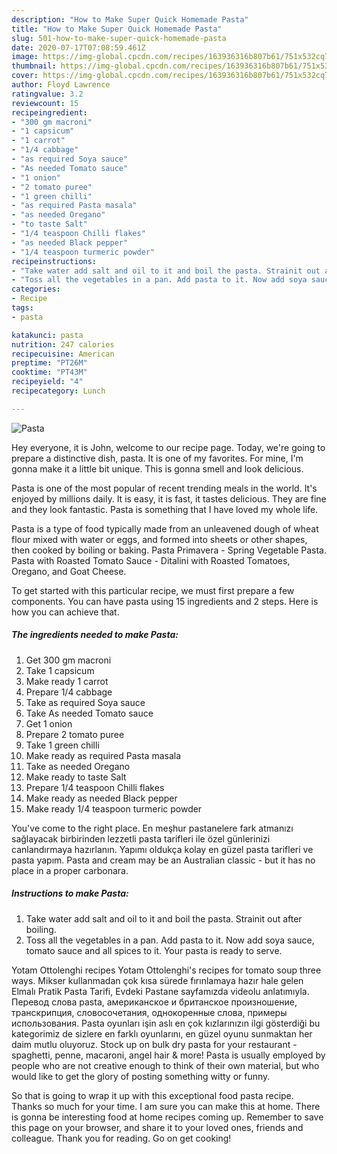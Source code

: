 ```yaml
---
description: "How to Make Super Quick Homemade Pasta"
title: "How to Make Super Quick Homemade Pasta"
slug: 501-how-to-make-super-quick-homemade-pasta
date: 2020-07-17T07:08:59.461Z
image: https://img-global.cpcdn.com/recipes/163936316b807b61/751x532cq70/pasta-recipe-main-photo.jpg
thumbnail: https://img-global.cpcdn.com/recipes/163936316b807b61/751x532cq70/pasta-recipe-main-photo.jpg
cover: https://img-global.cpcdn.com/recipes/163936316b807b61/751x532cq70/pasta-recipe-main-photo.jpg
author: Floyd Lawrence
ratingvalue: 3.2
reviewcount: 15
recipeingredient:
- "300 gm macroni"
- "1 capsicum"
- "1 carrot"
- "1/4 cabbage"
- "as required Soya sauce"
- "As needed Tomato sauce"
- "1 onion"
- "2 tomato puree"
- "1 green chilli"
- "as required Pasta masala"
- "as needed Oregano"
- "to taste Salt"
- "1/4 teaspoon Chilli flakes"
- "as needed Black pepper"
- "1/4 teaspoon turmeric powder"
recipeinstructions:
- "Take water add salt and oil to it and boil the pasta. Strainit out after boiling."
- "Toss all the vegetables in a pan. Add pasta to it. Now add soya sauce, tomato sauce and all spices to it. Your pasta is ready to serve."
categories:
- Recipe
tags:
- pasta

katakunci: pasta 
nutrition: 247 calories
recipecuisine: American
preptime: "PT26M"
cooktime: "PT43M"
recipeyield: "4"
recipecategory: Lunch

---
```



![Pasta](https://img-global.cpcdn.com/recipes/163936316b807b61/751x532cq70/pasta-recipe-main-photo.jpg)

Hey everyone, it is John, welcome to our recipe page. Today, we're going to prepare a distinctive dish, pasta. It is one of my favorites. For mine, I'm gonna make it a little bit unique. This is gonna smell and look delicious.

Pasta is one of the most popular of recent trending meals in the world. It's enjoyed by millions daily. It is easy, it is fast, it tastes delicious. They are fine and they look fantastic. Pasta is something that I have loved my whole life.

Pasta is a type of food typically made from an unleavened dough of wheat flour mixed with water or eggs, and formed into sheets or other shapes, then cooked by boiling or baking. Pasta Primavera - Spring Vegetable Pasta. Pasta with Roasted Tomato Sauce - Ditalini with Roasted Tomatoes, Oregano, and Goat Cheese.


To get started with this particular recipe, we must first prepare a few components. You can have pasta using 15 ingredients and 2 steps. Here is how you can achieve that.

<!--inarticleads1-->

##### The ingredients needed to make Pasta:

1. Get 300 gm macroni
1. Take 1 capsicum
1. Make ready 1 carrot
1. Prepare 1/4 cabbage
1. Take as required Soya sauce
1. Take As needed Tomato sauce
1. Get 1 onion
1. Prepare 2 tomato puree
1. Take 1 green chilli
1. Make ready as required Pasta masala
1. Take as needed Oregano
1. Make ready to taste Salt
1. Prepare 1/4 teaspoon Chilli flakes
1. Make ready as needed Black pepper
1. Make ready 1/4 teaspoon turmeric powder


You&#39;ve come to the right place. En meşhur pastanelere fark atmanızı sağlayacak birbirinden lezzetli pasta tarifleri ile özel günlerinizi canlandırmaya hazırlanın. Yapımı oldukça kolay en güzel pasta tarifleri ve pasta yapım. Pasta and cream may be an Australian classic - but it has no place in a proper carbonara. 

<!--inarticleads2-->

##### Instructions to make Pasta:

1. Take water add salt and oil to it and boil the pasta. Strainit out after boiling.
1. Toss all the vegetables in a pan. Add pasta to it. Now add soya sauce, tomato sauce and all spices to it. Your pasta is ready to serve.


Yotam Ottolenghi recipes Yotam Ottolenghi&#39;s recipes for tomato soup three ways. Mikser kullanmadan çok kısa sürede fırınlamaya hazır hale gelen Elmalı Pratik Pasta Tarifi, Evdeki Pastane sayfamızda videolu anlatımıyla. Перевод слова pasta, американское и британское произношение, транскрипция, словосочетания, однокоренные слова, примеры использования. Pasta oyunları işin aslı en çok kızlarınızın ilgi gösterdiği bu kategorimiz de sizlere en farklı oyunlarını, en güzel oyunu sunmaktan her daim mutlu oluyoruz. Stock up on bulk dry pasta for your restaurant - spaghetti, penne, macaroni, angel hair &amp; more! Pasta is usually employed by people who are not creative enough to think of their own material, but who would like to get the glory of posting something witty or funny. 

So that is going to wrap it up with this exceptional food pasta recipe. Thanks so much for your time. I am sure you can make this at home. There is gonna be interesting food at home recipes coming up. Remember to save this page on your browser, and share it to your loved ones, friends and colleague. Thank you for reading. Go on get cooking!
